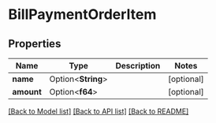# BillPaymentOrderItem

## Properties

Name | Type | Description | Notes
------------ | ------------- | ------------- | -------------
**name** | Option<**String**> |  | [optional]
**amount** | Option<**f64**> |  | [optional]

[[Back to Model list]](../README.md#documentation-for-models) [[Back to API list]](../README.md#documentation-for-api-endpoints) [[Back to README]](../README.md)


